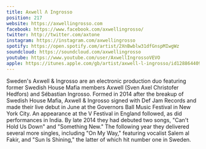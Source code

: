 ```yaml
---
title: Axwell Λ Ingrosso
position: 217
website: https://axwellingrosso.com
facebook: https://www.facebook.com/axwellingrosso/
twitter: http://twitter.com/axtone
instagram: https://instagram.com/axwellingrosso
spotify: https://open.spotify.com/artist/2XnBwblw31dfGnspMIwgWz
soundcloud: https://soundcloud.com/axwellingrosso
youtube: https://www.youtube.com/user/AxwellIngrossoVEVO
apple: https://itunes.apple.com/gb/artist/axwell-l-ingrosso/id128864409
---
```


Sweden's Axwell & Ingrosso are an electronic production duo featuring former Swedish House Mafia members Axwell (Sven Axel Christofer Hedfors) and Sébastian Ingrosso. Formed in 2014 after the breakup of Swedish House Mafia, Axwell & Ingrosso signed with Def Jam Records and made their live debut in June at the Governors Ball Music Festival in New York City. An appearance at the V Festival in England followed, as did performances in India. By late 2014 they had debuted two songs, "Can't Hold Us Down" and "Something New." The following year they delivered several more singles, including "On My Way," featuring vocalist Salem al Fakir, and "Sun Is Shining," the latter of which hit number one in Sweden.